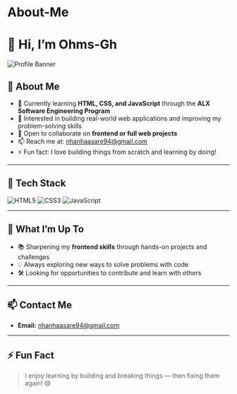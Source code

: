 # About-Me
# 👋 Hi, I’m Ohms-Gh

![Profile Banner](https://img.shields.io/badge/Frontend%20Developer-%23E34F26.svg?style=for-the-badge&logo=html5&logoColor=white) <!-- Optional: Add a custom banner or use shields.io badges -->

## 🔭 About Me 

- 🌱 Currently learning **HTML, CSS, and JavaScript** through the **ALX Software Engineering Program**
- 👀 Interested in building real-world web applications and improving my problem-solving skills
- 🤝 Open to collaborate on **frontend or full web projects**
- 📫 Reach me at: [nhanhaasare94@gmail.com](mailto:nhanhaasare94@gmail.com)
- ⚡ Fun fact: I love building things from scratch and learning by doing!

---

## 🚀 Tech Stack

![HTML5](https://img.shields.io/badge/HTML5-%23E34F26.svg?style=flat-square&logo=html5&logoColor=white)
![CSS3](https://img.shields.io/badge/CSS3-%231572B6.svg?style=flat-square&logo=css3&logoColor=white)
![JavaScript](https://img.shields.io/badge/JavaScript-%23F7DF1E.svg?style=flat-square&logo=javascript&logoColor=black)

---

## 🌟 What I’m Up To

- 📚 Sharpening my **frontend skills** through hands-on projects and challenges
- 💡 Always exploring new ways to solve problems with code
- 🛠️ Looking for opportunities to contribute and learn with others

---

## 📫 Contact Me

- **Email:** [nhanhaasare94@gmail.com](mailto:nhanhaasare94@gmail.com)

---

## ⚡ Fun Fact

> I enjoy learning by building and breaking things — then fixing them again! 😄
